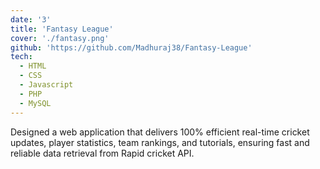 ```yaml
---
date: '3'
title: 'Fantasy League'
cover: './fantasy.png'
github: 'https://github.com/Madhuraj38/Fantasy-League'
tech:
  - HTML
  - CSS
  - Javascript
  - PHP
  - MySQL
---
```


 Designed a web application that delivers 100% efficient real-time cricket updates, player statistics, team rankings, and tutorials, ensuring fast and reliable data retrieval from Rapid cricket API.
